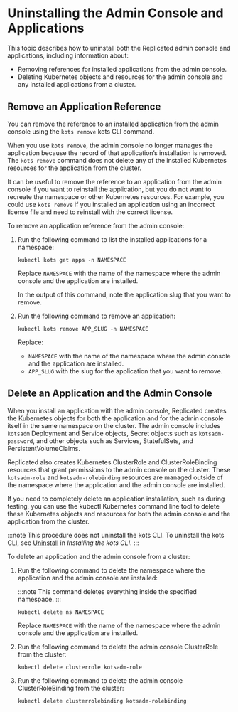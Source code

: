 # Uninstalling the Admin Console and Applications

This topic describes how to uninstall both the Replicated admin console and applications, including information about:

* Removing references for installed applications from the admin console.
* Deleting Kubernetes objects and resources for the admin console and any installed applications from a cluster.

## Remove an Application Reference

You can remove the reference to an installed application from the admin console using the `kots remove` kots CLI command.

When you use `kots remove`, the admin console no longer manages the application because the record of that application’s installation is removed. The `kots remove` command does not delete any of the installed Kubernetes resources for the application from the cluster.

It can be useful to remove the reference to an application from the admin console if you want to reinstall the application, but you do not want to recreate the namespace or other Kubernetes resources. For example, you could use `kots remove` if you installed an application using an incorrect license file and need to reinstall with the correct license.

To remove an application reference from the admin console:

1. Run the following command to list the installed applications for a namespace:
   ```
   kubectl kots get apps -n NAMESPACE
   ```
   Replace `NAMESPACE` with the name of the namespace where the admin console and the application are installed.

   In the output of this command, note the application slug that you want to remove.

1. Run the following command to remove an application:
   ```
   kubectl kots remove APP_SLUG -n NAMESPACE
   ```
   Replace:
   * `NAMESPACE` with the name of the namespace where the admin console and the application are installed.
   * `APP_SLUG` with the slug for the application that you want to remove.

## Delete an Application and the Admin Console

When you install an application with the admin console, Replicated creates the Kubernetes objects for both the application and for the admin console itself in the same namespace on the cluster. The admin console includes `kotsadm` Deployment and Service objects, Secret objects such as `kotsadm-password`, and other objects such as Services, StatefulSets, and PersistentVolumeClaims.

Replicated also creates Kubernetes ClusterRole and ClusterRoleBinding resources that grant permissions to the admin console on the cluster. These `kotsadm-role` and `kotsadm-rolebinding` resources are managed outside of the namespace where the application and the admin console are installed.

If you need to completely delete an application installation, such as during testing, you can use the kubectl Kubernetes command line tool to delete these Kubernetes objects and resources for both the admin console and the application from the cluster.

:::note
This procedure does not uninstall the kots CLI. To uninstall the kots CLI, see [Uninstall](https://docs.replicated.com/reference/kots-cli-getting-started#uninstall) in _Installing the kots CLI_.
:::

To delete an application and the admin console from a cluster:

1. Run the following command to delete the namespace where the application and the admin console are installed:

   :::note
   This command deletes everything inside the specified namespace.
   :::

   ```
   kubectl delete ns NAMESPACE
   ```
   Replace `NAMESPACE` with the name of the namespace where the admin console and the application are installed.

1. Run the following command to delete the admin console ClusterRole from the cluster:

   ```
   kubectl delete clusterrole kotsadm-role
   ```

1. Run the following command to delete the admin console ClusterRoleBinding from the cluster:

   ```
   kubectl delete clusterrolebinding kotsadm-rolebinding
   ```
